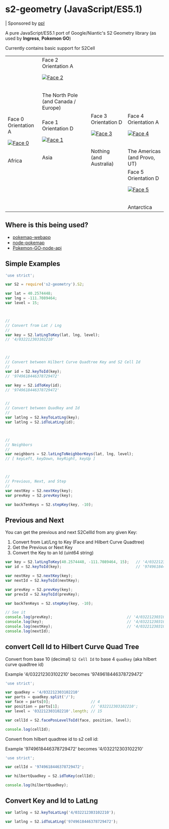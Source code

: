 s2-geometry (JavaScript/ES5.1)
======================

| Sponsored by [ppl](https://ppl.family)

A pure JavaScript/ES5.1 port of Google/Niantic's S2 Geometry library (as used by **Ingress**, **Pokemon GO**)

Currently contains basic support for S2Cell

<table>
<tr>
<td></td>
<td>
Face 2
<br>
Orientation A

<a href="http://i.imgur.com/SODO4bT.jpg" target="_face2"><img src="http://i.imgur.com/SODO4bTt.jpg" title="Face 2" alt="Face 2"></a>

<br>
The North Pole<br>(and Canada / Europe)
</td>
<td></td>
</tr>
<tr>
<td>
Face 0
<br>
Orientation A

<a href="http://i.imgur.com/dLI5Zd1.jpg" target="_face0"><img src="http://i.imgur.com/dLI5Zd1t.jpg" title="Face 0" alt="Face 0"></a>

<br>
Africa
</td>
<td>
Face 1
<br>
Orientation D

<a href="http://i.imgur.com/duTLDTV.jpg" target="_face1"><img src="http://i.imgur.com/duTLDTVt.jpg" title="Face 1" alt="Face 1"></a>

<br>
Asia
</td>
<td>
Face 3
<br>
Orientation D

<a href="http://i.imgur.com/6Ho35Tc.jpg" target="_face3"><img src="http://i.imgur.com/6Ho35Tct.jpg" title="Face 3" alt="Face 3"></a>

<br>
Nothing<br>(and Australia)
</td>
<td>
Face 4
<br>
Orientation A

<a href="http://i.imgur.com/3IBAfqj.jpg" target="_face4"><img src="http://i.imgur.com/3IBAfqjt.jpg" title="Face 4" alt="Face 4"></a>

<br>
The Americas<br>(and Provo, UT)
</td>
</tr>
<tr>
<td></td>
<td></td>
<td></td>
<td>
Face 5
<br>
Orientation D

<a href="http://i.imgur.com/HZCBvgy.jpg" target="_face5"><img src="http://i.imgur.com/HZCBvgyt.jpg" title="Face 5" alt="Face 5"></a>

<br>
Antarctica
</td>
</tr>
</table>

Where is this being used?
---------------------

* [pokemap-webapp](https://github.com/Daplie/pokemap-webapp)
* [node-pokemap](https://github.com/Daplie/node-pokemap)
* [Pokemon-GO-node-api](https://github.com/Daplie/Pokemon-GO-node-api)

Simple Examples
---------------

```javascript
'use strict';

var S2 = require('s2-geometry').S2;

var lat = 40.2574448;
var lng = -111.7089464;
var level = 15;



//
// Convert from Lat / Lng
//
var key = S2.latLngToKey(lat, lng, level);
// '4/032212303102210'



//
// Convert between Hilbert Curve Quadtree Key and S2 Cell Id
//
var id = S2.keyToId(key);
// '9749618446378729472'

var key = S2.idToKey(id);
// '9749618446378729472'


//
// Convert between Quadkey and Id
//
var latlng = S2.keyToLatLng(key);
var latlng = S2.idToLatLng(id);



//
// Neighbors
//
var neighbors = S2.latLngToNeighborKeys(lat, lng, level);
// [ keyLeft, keyDown, keyRight, keyUp ]



//
// Previous, Next, and Step
//
var nextKey = S2.nextKey(key);
var prevKey = S2.prevKey(key);

var backTenKeys = S2.stepKey(key, -10);
```

Previous and Next
-----------------

You can get the previous and next S2CellId from any given Key:

1. Convert from Lat/Lng to Key (Face and Hilbert Curve Quadtree)
2. Get the Previous or Next Key
3. Convert the Key to an Id (uint64 string)

```javascript
var key = S2.latLngToKey(40.2574448, -111.7089464, 15);   // '4/032212303102210'
var id = S2.keyToId(key);                                 // '9749618446378729472'

var nextKey = S2.nextKey(key);
var nextId = S2.keyToId(nextKey);

var prevKey = S2.prevKey(key);
var prevId = S2.keyToId(prevKey);

var backTenKeys = S2.stepKey(key, -10);

// See it
console.log(prevKey);                                 // '4/032212303102203'
console.log(key);                                     // '4/032212303102210'
console.log(nextKey);                                 // '4/032212303102211'
console.log(nextId);
```

convert Cell Id to Hilbert Curve Quad Tree
------------------

Convert from base 10 (decimal) `S2 Cell Id` to base 4 `quadkey` (aka hilbert curve quadtree id)

Example '4/032212303102210' becomes '9749618446378729472'

```javascript
'use strict';

var quadkey = '4/032212303102210'
var parts = quadkey.split('/');
var face = parts[0];                  // 4
var position = parts[1];              // '032212303102210';
var level = '032212303102210'.length; // 15

var cellId = S2.facePosLevelToId(face, position, level);

console.log(cellId);
```

Convert from hilbert quadtree id to s2 cell id:

Example '9749618446378729472' becomes '4/032212303102210'

```javascript
'use strict';

var cellId = '9749618446378729472';

var hilbertQuadkey = S2.idToKey(cellId);

console.log(hilbertQuadkey);
```

Convert Key and Id to LatLng
---------------------

```javascript
var latlng = S2.keyToLatLng('4/032212303102210');

var latlng = S2.idToLatLng('9749618446378729472');
```

